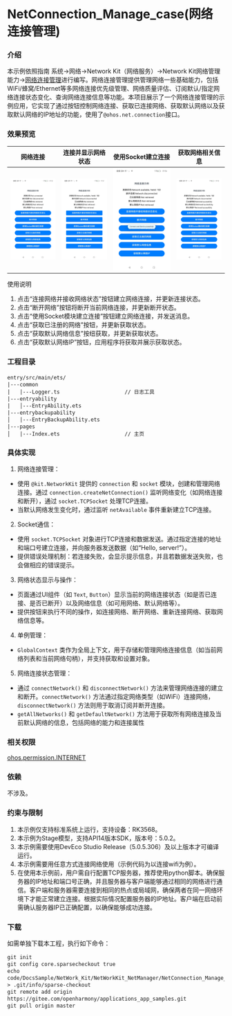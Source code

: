 # NetConnection_Manage_case(网络连接管理)

### 介绍

本示例依照指南 系统->网络->Network Kit（网络服务）->Network Kit网络管理能力->[网络连接管理](https://gitee.com/openharmony/docs/blob/OpenHarmony-5.0.1-Release/zh-cn/application-dev/network/net-connection-manager.md)进行编写。网络连接管理提供管理网络一些基础能力，包括WiFi/蜂窝/Ethernet等多网络连接优先级管理、网络质量评估、订阅默认/指定网络连接状态变化、查询网络连接信息等功能。本项目展示了一个网络连接管理的示例应用，它实现了通过按钮控制网络连接、获取已连接网络、获取默认网络以及获取默认网络的IP地址的功能，使用了`@ohos.net.connection`接口。

### 效果预览

|网络连接|连接并显示网络状态|使用Socket建立连接|获取网络相关信息|
|--------------------------------|--------------------------------|--------------------------------|--------------------------------|
|![image](screenshots/NetworkConnection.jpg)|![image](screenshots/Connected.jpg)|![image](screenshots/GetSocketConnected.jpg)|![image](screenshots/GetNetworkInfo.jpg)|

使用说明

1. 点击“连接网络并接收网络状态”按钮建立网络连接，并更新连接状态。
2. 点击“断开网络”按钮将断开当前网络连接，并更新断开状态。
3. 点击“使用Socket模块建立连接”按钮建立网络连接，并发送消息。
4. 点击“获取已注册的网络”按钮，并更新获取状态。
5. 点击“获取默认网络信息”按纽获取，并更新获取状态。
6. 点击“获取默认网络IP”按钮，应用程序将获取并展示获取状态。

### 工程目录

```
entry/src/main/ets/
|---common
|   |---Logger.ts                     // 日志工具
|---entryability
|   │---EntryAbility.ets
|---entrybackupability
│   |---EntryBackupAbility.ets      
|---pages
│   |---Index.ets                     // 主页
```

### 具体实现

1. 网络连接管理：

- 使用 `@kit.NetworkKit` 提供的 `connection` 和 `socket` 模块，创建和管理网络连接。通过 `connection.createNetConnection()` 监听网络变化（如网络连接和断开），通过 `socket.TCPSocket` 处理TCP连接。
- 当默认网络发生变化时，通过监听 `netAvailable` 事件重新建立TCP连接。

2. Socket通信：

- 使用 `socket.TCPSocket` 对象进行TCP连接和数据发送。通过指定连接的地址和端口号建立连接，并向服务器发送数据（如“Hello, server!”）。
- 提供错误处理机制：若连接失败，会显示提示信息，并且若数据发送失败，也会做相应的错误提示。

3. 网络状态显示与操作：

- 页面通过UI组件（如 `Text`, `Button`）显示当前的网络连接状态（如是否已连接、是否已断开）以及网络信息（如可用网络、默认网络等）。
- 提供按钮来执行不同的操作，如连接网络、断开网络、重新连接网络、获取网络信息等。

4. 单例管理：

- `GlobalContext` 类作为全局上下文，用于存储和管理网络连接信息（如当前网络列表和当前网络句柄），并支持获取和设置对象。

5. 网络连接状态管理：

- 通过 `connectNetwork()` 和 `disconnectNetwork()` 方法来管理网络连接的建立和断开。`connectNetwork()` 方法通过指定网络类型（如WiFi）连接网络，`disconnectNetwork()` 方法则用于取消订阅并断开连接。
- `getAllNetworks()` 和 `getDefaultNetwork()` 方法用于获取所有网络连接及当前默认网络的信息，包括网络的能力和连接属性

### 相关权限

[ohos.permission.INTERNET](https://gitee.com/openharmony/docs/blob/OpenHarmony-5.0.1-Release/zh-cn/application-dev/security/AccessToken/permissions-for-all.md#ohospermissioninternet)

### 依赖

不涉及。

### 约束与限制

1. 本示例仅支持标准系统上运行，支持设备：RK3568。
2. 本示例为Stage模型，支持API14版本SDK，版本号：5.0.2。
3. 本示例需要使用DevEco Studio Release（5.0.5.306）及以上版本才可编译运行。
4. 本示例需要用任意方式连接网络使用（示例代码为以连接wifi为例）。
5. 在使用本示例前，用户需自行配置TCP服务器，推荐使用python脚本。确保服务器的IP地址和端口号正确，并且服务器与客户端能够通过相同的网络进行通信。客户端和服务器需要连接到相同的热点或局域网，确保两者在同一网络环境下才能正常建立连接。根据实际情况配置服务器的IP地址。客户端在启动前需确认服务器IP已正确配置，以确保能够成功连接。

### 下载

如需单独下载本工程，执行如下命令：

```
git init
git config core.sparsecheckout true
echo code/DocsSample/NetWork_Kit/NetWorkKit_NetManager/NetConnection_Manage_case/ > .git/info/sparse-checkout
git remote add origin https://gitee.com/openharmony/applications_app_samples.git
git pull origin master
```